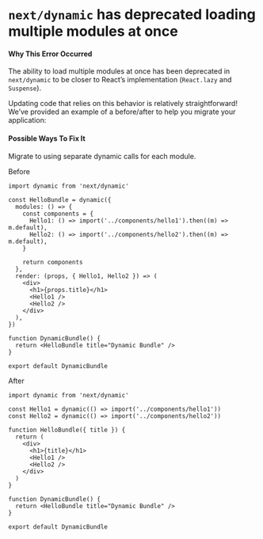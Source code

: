 # `next/dynamic` has deprecated loading multiple modules at once

#### Why This Error Occurred

The ability to load multiple modules at once has been deprecated in `next/dynamic` to be closer to React’s implementation (`React.lazy` and `Suspense`).

Updating code that relies on this behavior is relatively straightforward! We’ve provided an example of a before/after to help you migrate your application:

#### Possible Ways To Fix It

Migrate to using separate dynamic calls for each module.

Before

    import dynamic from 'next/dynamic'

    const HelloBundle = dynamic({
      modules: () => {
        const components = {
          Hello1: () => import('../components/hello1').then((m) => m.default),
          Hello2: () => import('../components/hello2').then((m) => m.default),
        }

        return components
      },
      render: (props, { Hello1, Hello2 }) => (
        <div>
          <h1>{props.title}</h1>
          <Hello1 />
          <Hello2 />
        </div>
      ),
    })

    function DynamicBundle() {
      return <HelloBundle title="Dynamic Bundle" />
    }

    export default DynamicBundle

After

    import dynamic from 'next/dynamic'

    const Hello1 = dynamic(() => import('../components/hello1'))
    const Hello2 = dynamic(() => import('../components/hello2'))

    function HelloBundle({ title }) {
      return (
        <div>
          <h1>{title}</h1>
          <Hello1 />
          <Hello2 />
        </div>
      )
    }

    function DynamicBundle() {
      return <HelloBundle title="Dynamic Bundle" />
    }

    export default DynamicBundle
